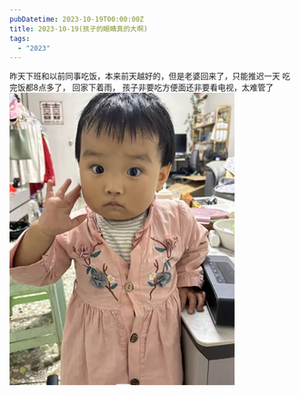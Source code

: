 ```yaml
---
pubDatetime: 2023-10-19T00:00:00Z
title: 2023-10-19(孩子的眼睛真的大啊)
tags:
  - "2023"
---
```


昨天下班和以前同事吃饭，本来前天越好的，但是老婆回来了，只能推迟一天
吃完饭都8点多了， 回家下着雨， 孩子非要吃方便面还非要看电视，太难管了
![](../../img\6904315-5e3e9ad71416a3e4.png)

